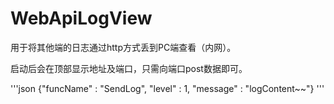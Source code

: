 # WebApiLogView

用于将其他端的日志通过http方式丢到PC端查看（内网）。

启动后会在顶部显示地址及端口，只需向端口post数据即可。

'''json
{"funcName" : "SendLog", "level" : 1, "message" : "logContent~~"}
'''
